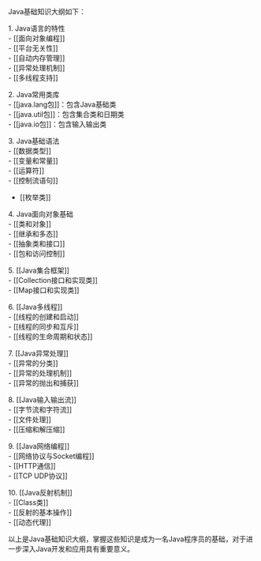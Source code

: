 Java基础知识大纲如下：  
  
1. Java语言的特性  
- [[面向对象编程]]  
- [[平台无关性]]  
- [[自动内存管理]]  
- [[异常处理机制]]  
- [[多线程支持]]  
  
2. Java常用类库  
- [[java.lang包]]：包含Java基础类  
- [[java.util包]]：包含集合类和日期类  
- [[java.io包]]：包含输入输出类  
  
3. Java基础语法  
- [[数据类型]]  
- [[变量和常量]]  
- [[运算符]]  
- [[控制流语句]]
- [[枚举类]]
  
4. Java面向对象基础  
- [[类和对象]]  
- [[继承和多态]]  
- [[抽象类和接口]]  
- [[包和访问控制]]  
  
5. [[Java集合框架]]  
- [[Collection接口和实现类]]  
- [[Map接口和实现类]]  
  
6. [[Java多线程]]  
- [[线程的创建和启动]]  
- [[线程的同步和互斥]]  
- [[线程的生命周期和状态]]  
  
7. [[Java异常处理]]  
- [[异常的分类]]  
- [[异常的处理机制]]  
- [[异常的抛出和捕获]]  
  
8. [[Java输入输出流]]  
- [[字节流和字符流]]  
- [[文件处理]]  
- [[压缩和解压缩]]  
  
9. [[Java网络编程]]  
- [[网络协议与Socket编程]]  
- [[HTTP通信]]  
- [[TCP UDP协议]]
  
10. [[Java反射机制]]  
- [[Class类]]  
- [[反射的基本操作]]  
- [[动态代理]]  
  
以上是Java基础知识大纲，掌握这些知识是成为一名Java程序员的基础，对于进一步深入Java开发和应用具有重要意义。